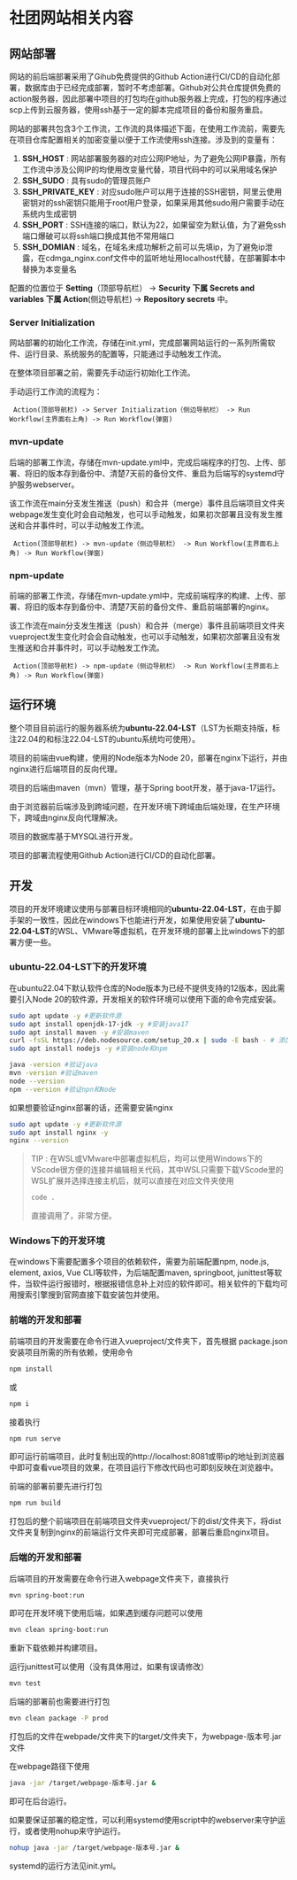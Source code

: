 # 社团网站相关内容

## 网站部署

网站的前后端部署采用了Gihub免费提供的Github Action进行CI/CD的自动化部署，数据库由于已经完成部署，暂时不考虑部署。Github对公共仓库提供免费的action服务器，因此部署中项目的打包均在github服务器上完成，打包的程序通过scp上传到云服务器，使用ssh基于一定的脚本完成项目的备份和服务重启。

网站的部署共包含3个工作流，工作流的具体描述下面，在使用工作流前，需要先在项目仓库配置相关的加密变量以便于工作流使用ssh连接。涉及到的变量有：

1. **SSH_HOST** : 网站部署服务器的对应公网IP地址，为了避免公网IP暴露，所有工作流中涉及公网IP的均使用改变量代替，项目代码中的可以采用域名保护
2. **SSH_SUDO** : 具有sudo的管理员账户
3. **SSH_PRIVATE_KEY** : 对应sudo账户可以用于连接的SSH密钥，阿里云使用密钥对的ssh密钥只能用于root用户登录，如果采用其他sudo用户需要手动在系统内生成密钥
4. **SSH_PORT** : SSH连接的端口，默认为22，如果留空为默认值，为了避免ssh端口爆破可以将ssh端口换成其他不常用端口
5. **SSH_DOMIAN** : 域名，在域名未成功解析之前可以先填ip，为了避免ip泄露，在cdmga_nginx.conf文件中的监听地址用localhost代替，在部署脚本中替换为本变量名

配置的位置位于 **Setting**（顶部导航栏） -> **Security 下属 Secrets and variables 下属 Action**(侧边导航栏) -> **Repository secrets** 中。


### Server Initialization

网站部署的初始化工作流，存储在init.yml，完成部署网站运行的一系列所需软件、运行目录、系统服务的配置等，只能通过手动触发工作流。

在整体项目部署之前，需要先手动运行初始化工作流。

手动运行工作流的流程为：

```
 Action(顶部导航栏) -> Server Initialization（侧边导航栏） -> Run Workflow(主界面右上角) -> Run Workflow(弹窗) 
```

### mvn-update 

后端的部署工作流，存储在mvn-update.yml中，完成后端程序的打包、上传、部署、将旧的版本存到备份中、清楚7天前的备份文件、重启为后端写的systemd守护服务webserver。

该工作流在main分支发生推送（push）和合并（merge）事件且后端项目文件夹webpage发生变化时会自动触发，也可以手动触发，如果初次部署且没有发生推送和合并事件时，可以手动触发工作流。

```
 Action(顶部导航栏) -> mvn-update（侧边导航栏） -> Run Workflow(主界面右上角) -> Run Workflow(弹窗) 
```

### npm-update

前端的部署工作流，存储在mvn-update.yml中，完成前端程序的构建、上传、部署、将旧的版本存到备份中、清楚7天前的备份文件、重启前端部署的nginx。

该工作流在main分支发生推送（push）和合并（merge）事件且前端项目文件夹vueproject发生变化时会会自动触发，也可以手动触发，如果初次部署且没有发生推送和合并事件时，可以手动触发工作流。

```
 Action(顶部导航栏) -> npm-update（侧边导航栏） -> Run Workflow(主界面右上角) -> Run Workflow(弹窗) 
```

## 运行环境

整个项目目前运行的服务器系统为**ubuntu-22.04-LST**（LST为长期支持版，标注22.04的和标注22.04-LST的ubuntu系统均可使用）。

项目的前端由vue构建，使用的Node版本为Node 20，部署在nginx下运行，并由nginx进行后端项目的反向代理。

项目的后端由maven（mvn）管理，基于Spring boot开发，基于java-17运行。

由于浏览器前后端涉及到跨域问题，在开发环境下跨域由后端处理，在生产环境下，跨域由nginx反向代理解决。

项目的数据库基于MYSQL进行开发。

项目的部署流程使用Github Action进行CI/CD的自动化部署。

## 开发

项目的开发环境建议使用与部署目标环境相同的**ubuntu-22.04-LST**，在由于脚手架的一致性，因此在windows下也能进行开发，如果使用安装了**ubuntu-22.04-LST**的WSL、VMware等虚拟机，在开发环境的部署上比windows下的部署方便一些。

### ubuntu-22.04-LST下的开发环境

在ubuntu22.04下默认软件仓库的Node版本为已经不提供支持的12版本，因此需要引入Node 20的软件源，开发相关的软件环境可以使用下面的命令完成安装。

```Bash
sudo apt update -y #更新软件源
sudo apt install openjdk-17-jdk -y #安装java17
sudo apt install maven -y #安装maven
curl -fsSL https://deb.nodesource.com/setup_20.x | sudo -E bash - # 添加 NodeSource 仓库
sudo apt install nodejs -y #安装node和npm

java -version #验证java
mvn -version #验证maven
node --version
npm --version #验证npn和Node

```

如果想要验证nginx部署的话，还需要安装nginx

```Bash
sudo apt update -y #更新软件源
sudo apt install nginx -y
nginx --version
```


>TIP : 在WSL或VMware中部署虚拟机后，均可以使用Windows下的VScode很方便的连接并编辑相关代码，其中WSL只需要下载VScode里的WSL扩展并选择连接主机后，就可以直接在对应文件夹使用
>```Bash
>code .
>```
>直接调用了，非常方便。

### Windows下的开发环境

在windows下需要配置多个项目的依赖软件，需要为前端配置npm, node.js, element, axios, Vue CLI等软件，为后端配置maven, springboot, junittest等软件，当软件运行报错时，根据报错信息补上对应的软件即可。相关软件的下载均可用搜索引擎搜到官网直接下载安装包并使用。

### 前端的开发和部署

前端项目的开发需要在命令行进入vueproject/文件夹下，首先根据 package.json 安装项目所需的所有依赖，使用命令

```Bash
npm install 
```

或

```Bash
npm i
```

接着执行

```Bash
npm run serve
```

即可运行前端项目，此时复制出现的http://localhost:8081或带ip的地址到浏览器中即可查看vue项目的效果，在项目运行下修改代码也可即刻反映在浏览器中。

前端的部署前要先进行打包

```Bash
npm run build
```

打包后的整个前端项目在前端项目文件夹vueproject/下的dist/文件夹下，将dist文件夹复制到nginx的前端运行文件夹即可完成部署，部署后重启nginx项目。


### 后端的开发和部署

后端项目的开发需要在命令行进入webpage文件夹下，直接执行

```Bash
mvn spring-boot:run
```

即可在开发环境下使用后端，如果遇到缓存问题可以使用

```Bash
mvn clean spring-boot:run
```

重新下载依赖并构建项目。

运行junittest可以使用（没有具体用过，如果有误请修改）

```Bash
mvn test
```

后端的部署前也需要进行打包

```Bash
mvn clean package -P prod
```

打包后的文件在webpade/文件夹下的target/文件夹下，为webpage-版本号.jar文件

在webpage路径下使用

```Bash
java -jar /target/webpage-版本号.jar &
```

即可在后台运行。

如果要保证部署的稳定性，可以利用systemd使用script中的webserver来守护运行，或者使用nohup来守护运行。

```Bash
nohup java -jar /target/webpage-版本号.jar &
```

systemd的运行方法见init.yml。
